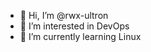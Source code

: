 - 👋 Hi, I’m @rwx-ultron
- 👀 I’m interested in DevOps
- 🌱 I’m currently learning Linux

<!---
rwx-ultron/rwx-ultron is a ✨ special ✨ repository because its `README.md` (this file) appears on your GitHub profile.
You can click the Preview link to take a look at your changes.
--->
